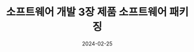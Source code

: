 ---
title: "소프트웨어 개발 3장 제품 소프트웨어 패키징"
excerpt: "제품 소프트웨어 패키징"

wirter: Myeongwoo Yoon
categories:
  - 정보처리기사
tags:
  - 정보처리기사

toc: true
toc_sticky: true
 
date: 2024-02-25
last_modified_at: 2024-02-25
---